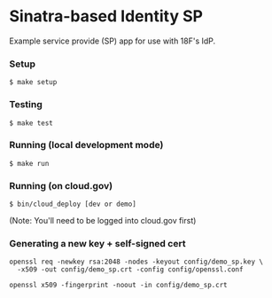 Sinatra-based Identity SP
=========================

Example service provide (SP) app for use with 18F's IdP.

### Setup

    $ make setup

### Testing

    $ make test

### Running (local development mode)

    $ make run
    
### Running (on cloud.gov)

    $ bin/cloud_deploy [dev or demo]
(Note: You'll need to be logged into cloud.gov first)

### Generating a new key + self-signed cert

    openssl req -newkey rsa:2048 -nodes -keyout config/demo_sp.key \
      -x509 -out config/demo_sp.crt -config config/openssl.conf

    openssl x509 -fingerprint -noout -in config/demo_sp.crt
